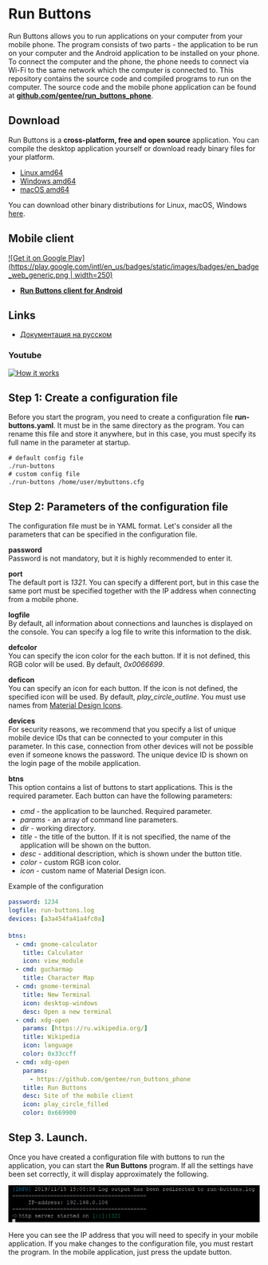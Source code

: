 # Run Buttons

Run Buttons allows you to run applications on your computer from your mobile phone. The program consists of two parts - the application to be run on your computer and the Android application to be installed on your phone. To connect the computer and the phone, the phone needs to connect via Wi-Fi to the same network  which the computer is connected to.
This repository contains the source code and compiled programs to run on the computer. The source code and the mobile phone application can be found at **[github.com/gentee/run_buttons_phone](https://github.com/gentee/run_buttons_phone)**.

## Download

Run Buttons is a **cross-platform, free and open source** application. You can compile the desktop application yourself or download ready binary files for your platform.

- [Linux amd64](https://github.com/gentee/run-buttons/releases/download/v1.0.0/run-buttons-1.0.0-linux-amd64.zip)
- [Windows amd64](https://github.com/gentee/run-buttons/releases/download/v1.0.0/run-buttons-1.0.0-windows-amd64.zip)
- [macOS amd64](https://github.com/gentee/run-buttons/releases/download/v1.0.0/run-buttons-1.0.0-darwin-amd64.zip)

You can download other binary distributions for Linux, macOS, Windows [here](https://github.com/gentee/run-buttons/releases).

## Mobile client

[![Get it on Google Play](https://play.google.com/intl/en_us/badges/static/images/badges/en_badge_web_generic.png | width=250)](https://play.google.com/store/apps/details?id=net.gentee.run_buttons_phone&pcampaignid=pcampaignidMKT-Other-global-all-co-prtnr-py-PartBadge-Mar2515-1)

- **[Run Buttons client for Android](https://github.com/gentee/run_buttons_phone)**

## Links

- [Документация на русском](README-ru.md)

### Youtube
[![How it works](https://img.youtube.com/vi/ipd8pMGdaSs/0.jpg)](https://www.youtube.com/watch?v=ipd8pMGdaSs)


## Step 1: Create a configuration file

Before you start the program, you need to create a configuration file **run-buttons.yaml**. It must be in the same directory as the program. You can rename this file and store it anywhere, but in this case, you must specify its full name in the parameter at startup.

```
# default config file
./run-buttons
# custom config file
./run-buttons /home/user/mybuttons.cfg
```

## Step 2: Parameters of the configuration file

The configuration file must be in YAML format. Let's consider all the parameters that can be specified in the configuration file.  

**password**  
Password is not mandatory, but it is highly recommended to enter it.  

**port**  
The default port is *1321*. You can specify a different port, but in this case the same port must be specified together with the IP address when connecting from a mobile phone.

**logfile**  
By default, all information about connections and launches is displayed on the console. You can specify a log file to write this information to the disk. 

**defcolor**  
You can specify the icon color for the each button. If it is not defined, this RGB color will be used. By default, *0x0066699*.

**deficon**  
You can specify an icon for each button. If the icon is not defined, the specified icon will be used. By default, *play_circle_outline*.  You must use names from [Material Design Icons](https://material.io/resources/icons/?style=baseline). 

**devices**  
For security reasons, we recommend that you specify a list of unique mobile device IDs that can be connected to your computer in this parameter.  In this case, connection from other devices will not be possible even if someone knows the password. The unique device ID is shown on the login page of the mobile application.

**btns**  
This option contains a list of buttons to start applications. This is the required parameter. Each button can have the following parameters:

  * *cmd* - the application to be launched. Required parameter.
  * *params* - an array of command line parameters.
  * *dir* - working directory.
  * *title* - the title of the button. If it is not specified, the name of the application will be shown on the button.
  * *desc* - additional description, which is shown under the button title.
  * *color* - custom RGB icon color.
  * *icon* - custom name of Material Design icon.

Example of the configuration

``` yaml
password: 1234
logfile: run-buttons.log
devices: [a3a454fa41a4fc0a]

btns:
  - cmd: gnome-calculator
    title: Calculator
    icon: view_module
  - cmd: gucharmap
    title: Character Map
  - cmd: gnome-terminal
    title: New Terminal
    icon: desktop-windows
    desc: Open a new terminal
  - cmd: xdg-open
    params: [https://ru.wikipedia.org/]
    title: Wikipedia
    icon: language
    color: 0x33ccff
  - cmd: xdg-open
    params: 
      - https://github.com/gentee/run_buttons_phone
    title: Run Buttons
    desc: Site of the mobile client
    icon: play_circle_filled
    color: 0x669900
```

## Step 3. Launch.

Once you have created a configuration file with buttons to run the application, you can start the **Run Buttons** program. If all the settings have been set correctly, it will display approximately the following. 

![Run buttons](start.png)

Here you can see the IP address that you will need to specify in your mobile application. If you make changes to the configuration file, you must restart the program. In the mobile application, just press the update button.
